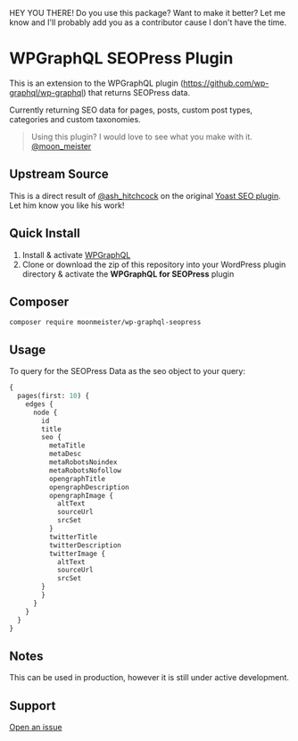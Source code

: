 HEY YOU THERE! Do you use this package? Want to make it better? Let me know and I'll probably add you as a contributor cause I don't have the time.

# WPGraphQL SEOPress Plugin

This is an extension to the WPGraphQL plugin (https://github.com/wp-graphql/wp-graphql) that returns SEOPress data.

Currently returning SEO data for pages, posts, custom post types, categories and custom taxonomies.

> Using this plugin? I would love to see what you make with it. [@moon_meister](https://twitter.com/moon_meister)

## Upstream Source

This is a direct result of [@ash_hitchcock](https://twitter.com/ash_hitchcock) on the original [Yoast SEO plugin](https://github.com/ashhitch/wp-graphql-yoast-seo). Let him know you like his work!

## Quick Install

1. Install & activate [WPGraphQL](https://www.wpgraphql.com/)
2. Clone or download the zip of this repository into your WordPress plugin directory & activate the **WPGraphQL for SEOPress** plugin

## Composer

```
composer require moonmeister/wp-graphql-seopress
```

## Usage

To query for the SEOPress Data as the seo object to your query:

```graphql
{
  pages(first: 10) {
    edges {
      node {
        id
        title
        seo {
          metaTitle
          metaDesc
          metaRobotsNoindex
          metaRobotsNofollow
          opengraphTitle
          opengraphDescription
          opengraphImage {
            altText
            sourceUrl
            srcSet
          }
          twitterTitle
          twitterDescription
          twitterImage {
            altText
            sourceUrl
            srcSet
        }
        }
      }
    }
  }
}

```

## Notes

This can be used in production, however it is still under active development.

## Support

[Open an issue](https://github.com/moonmeister/wp-graphql-seopress/issues)
